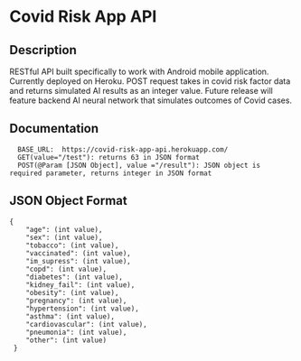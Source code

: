 # Covid Risk App API

## Description

RESTful API built specifically to work with Android mobile application. Currently deployed on Heroku. POST
request takes in covid risk factor data and returns simulated AI results as an integer value. Future release
will feature backend AI neural network that simulates outcomes of Covid cases.

## Documentation
      BASE_URL:  https://covid-risk-app-api.herokuapp.com/
      GET(value="/test"): returns 63 in JSON format
      POST(@Param [JSON Object], value ="/result"): JSON object is required parameter, returns integer in JSON format

## JSON Object Format
    {
        "age": (int value),
        "sex": (int value),
        "tobacco": (int value),
        "vaccinated": (int value),
        "im_supress": (int value),
        "copd": (int value),
        "diabetes": (int value),
        "kidney_fail": (int value),
        "obesity": (int value),
        "pregnancy": (int value), 
        "hypertension": (int value),
        "asthma": (int value),
        "cardiovascular": (int value),
        "pneumonia": (int value),
        "other": (int value)
     }
        

